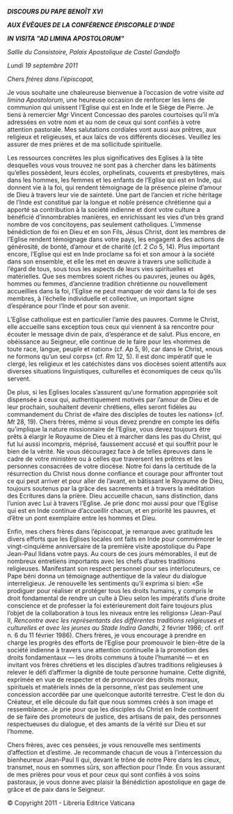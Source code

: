 ***DISCOURS DU PAPE BENOÎT XVI***

***AUX ÉVÊQUES DE LA CONFÉRENCE ÉPISCOPALE D'INDE***

***IN VISITA "AD LIMINA APOSTOLORUM"***

*Sallle du Consistoire, Palais Apostolique de Castel Gandolfo*

*Lundi 19 septembre 2011*

*Chers frères dans l’épiscopat,*

Je vous souhaite une chaleureuse bienvenue à l’occasion de votre visite *ad limina Apostolorum*, une heureuse occasion de renforcer les liens de communion qui unissent l’Eglise qui est en Inde et le Siège de Pierre. Je tiens à remercier Mgr Vincent Concessao des paroles courtoises qu’il m’a adressées en votre nom et au nom de ceux qui sont confiés à votre attention pastorale. Mes salutations cordiales vont aussi aux prêtres, aux religieux et religieuses, et aux laïcs de vos différents diocèses. Veuillez les assurer de mes prières et de ma sollicitude spirituelle.

Les ressources concrètes les plus significatives des Eglises à la tête desquelles vous vous trouvez ne sont pas à chercher dans les bâtiments qu’elles possèdent, leurs écoles, orphelinats, couvents et presbytères, mais dans les hommes, les femmes et les enfants de l’Eglise qui est en Inde, qui donnent vie à la foi, qui rendent témoignage de la présence pleine d’amour de Dieu à travers leur vie de sainteté. Une part de l’ancien et riche héritage de l’Inde est constitué par la longue et noble présence chrétienne qui a apporté sa contribution à la société indienne et dont votre culture a bénéficié d’innombrables manières, en enrichissant les vies d’un très grand nombre de vos concitoyens, pas seulement catholiques. L’immense bénédiction de foi en Dieu et en son Fils, Jésus Christ, dont les membres de l’Eglise rendent témoignage dans votre pays, les engagent à des actions de générosité, de bonté, d’amour et de charité (cf. 2 *Co* 5, 14). Plus important encore, l’Eglise qui est en Inde proclame sa foi et son amour à la société dans son ensemble, et elle les met en œuvre à travers une sollicitude à l’égard de tous, sous tous les aspects de leurs vies spirituelles et matérielles. Que ses membres soient riches ou pauvres, jeunes ou âgés, hommes ou femmes, d’ancienne tradition chrétienne ou nouvellement accueillies dans la foi, l’Eglise ne peut manquer de voir dans la foi de ses membres, à l’échelle individuelle et collective, un important signe d’espérance pour l’Inde et pour son avenir.

L’Eglise catholique est en particulier l’amie des pauvres. Comme le Christ, elle accueille sans exception tous ceux qui viennent à sa rencontre pour écouter le message divin de paix, d’espérance et de salut. Plus encore, en obéissance au Seigneur, elle continue de le faire pour les «hommes de toute race, langue, peuple et nation» (cf. *Ap* 5, 9), car dans le Christ, «nous ne formons qu’un seul corps» (cf. *Rm* 12, 5). Il est donc impératif que le clergé, les religieux et les catéchistes dans vos diocèses soient attentifs aux diverses situations linguistiques, culturelles et économiques de ceux qu’ils servent.

De plus, si les Eglises locales s’assurent qu’une formation appropriée soit dispensée à ceux qui, authentiquement motivés par l’amour de Dieu et de leur prochain, souhaitent devenir chrétiens, elles seront fidèles au commandement du Christ de «faire des disciples de toutes les nations» (cf. *Mt* 28, 19). Chers frères, même si vous devez prendre en compte les défis qu’implique la nature missionnaire de l’Eglise, vous devez toujours être prêts à élargir le Royaume de Dieu et à marcher dans les pas du Christ, qui fut lui aussi incompris, méprisé, faussement accusé et qui souffrit pour le bien de la vérité. Ne vous découragez face à de telles épreuves dans le cadre de votre ministère ou à celles que traversent les prêtres et les personnes consacrées de votre diocèse. Notre foi dans la certitude de la résurrection du Christ nous donne confiance et courage pour affronter tout ce qui peut arriver et pour aller de l’avant, en bâtissant le Royaume de Dieu, toujours soutenus par la grâce des sacrements et à travers la méditation des Ecritures dans la prière. Dieu accueille chacun, sans distinction, dans l’union avec Lui à travers l’Eglise. Je prie donc moi aussi pour que l’Eglise qui est en Inde continue d’accueillir chacun, et en priorité les pauvres, et d’être un pont exemplaire entre les hommes et Dieu.

Enfin, mes chers frères dans l’épiscopat, je remarque avec gratitude les divers efforts que les Eglises locales ont faits en Inde pour commémorer le vingt-cinquième anniversaire de la première visite apostolique du Pape Jean-Paul IIdans votre pays. Au cours de ces jours mémorables, il eut de nombreux entretiens importants avec les chefs d’autres traditions religieuses. Manifestant son respect personnel pour ses interlocuteurs, ce Pape béni donna un témoignage authentique de la valeur du dialogue interreligieux. Je renouvelle les sentiments qu’il exprima si bien: «Se prodiguer pour réaliser et protéger tous les droits humains, y compris le droit fondamental de rendre un culte à Dieu selon les impératifs d’une droite conscience et de professer la foi extérieurement doit faire toujours plus l’objet de la collaboration à tous les niveaux entre les religions» (Jean-Paul II, *Rencontre avec les représentants des différentes traditions religieuses et culturelles et avec les jeunes au Stade Indira Gandhi*, 2 février 1986; cf. orlf n. 6 du 11 février 1986). Chers frères, je vous encourage à prendre en charge les progrès des efforts de l’Eglise pour promouvoir le bien-être de la société indienne à travers une attention continuelle à la promotion des droits fondamentaux — les droits communs à toute l’humanité — et en invitant vos frères chrétiens et les disciples d’autres traditions religieuses à relever le défi d’affirmer la dignité de toute personne humaine. Cette dignité, exprimée en vue de respecter et de promouvoir des droits moraux, spirituels et matériels innés de la personne, n’est pas seulement une concession accordée par une quelconque autorité terrestre. C’est le don du Créateur, et elle découle du fait que nous sommes créés à son image et ressemblance. Je prie pour que les disciples du Christ en Inde continuent de se faire des promoteurs de justice, des artisans de paix, des personnes respectueuses du dialogue, et des amants de la vérité sur Dieu et sur l’homme.

Chers frères, avec ces pensées, je vous renouvelle mes sentiments d’affection et d’estime. Je recommande chacun de vous à l’intercession du bienheureux Jean-Paul II qui, devant le trône de notre Père dans les cieux, transmet, nous en sommes sûrs, son affection pour l’Inde. En vous assurant de mes prières pour vous et pour ceux qui sont confiés à vos soins pastoraux, je vous donne avec plaisir la Bénédiction apostolique en gage de grâce et de paix dans le Seigneur.

© Copyright 2011 - Libreria Editrice Vaticana